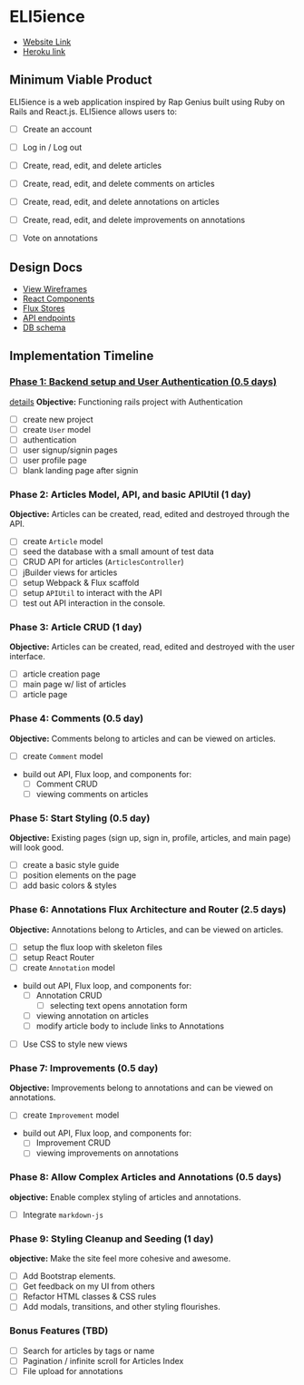 # ELI5ience

- [Website Link][website]
- [Heroku link][heroku]

[heroku]: eli5ience.herokuapp.com
[website]: http://www.eli5ience.com/

## Minimum Viable Product

ELI5ience is a web application inspired by Rap Genius built using Ruby on Rails
and React.js. ELI5ience allows users to:

<!-- This is a Markdown checklist. Use it to keep track of your
progress. Put an x between the brackets for a checkmark: [x] -->

- [ ] Create an account
- [ ] Log in / Log out
- [ ] Create, read, edit, and delete articles
- [ ] Create, read, edit, and delete comments on articles
- [ ] Create, read, edit, and delete annotations on articles
- [ ] Create, read, edit, and delete improvements on annotations
- [ ] Vote on annotations


## Design Docs
* [View Wireframes][views]
* [React Components][components]
* [Flux Stores][stores]
* [API endpoints][api-endpoints]
* [DB schema][schema]

[views]: ./docs/views.md
[components]: ./docs/components.md
[stores]: ./docs/stores.md
[api-endpoints]: ./docs/api-endpoints.md
[schema]: ./docs/schema.md

## Implementation Timeline

### [Phase 1: Backend setup and User Authentication (0.5 days)][phase-one]
[details][phase-one]
**Objective:** Functioning rails project with Authentication

- [ ] create new project
- [ ] create `User` model
- [ ] authentication
- [ ] user signup/signin pages
- [ ] user profile page
- [ ] blank landing page after signin

### Phase 2: Articles Model, API, and basic APIUtil (1 day)

**Objective:** Articles can be created, read, edited and destroyed through
the API.

- [ ] create `Article` model
- [ ] seed the database with a small amount of test data
- [ ] CRUD API for articles (`ArticlesController`)
- [ ] jBuilder views for articles
- [ ] setup Webpack & Flux scaffold
- [ ] setup `APIUtil` to interact with the API
- [ ] test out API interaction in the console.

### Phase 3: Article CRUD (1 day)

**Objective:** Articles can be created, read, edited and destroyed with the
user interface.

- [ ] article creation page
- [ ] main page w/ list of articles
- [ ] article page

### Phase 4: Comments (0.5 day)

**Objective:** Comments belong to articles and can be viewed on articles.

- [ ] create `Comment` model
- build out API, Flux loop, and components for:
  - [ ] Comment CRUD
  - [ ] viewing comments on articles

### Phase 5: Start Styling (0.5 day)

**Objective:** Existing pages (sign up, sign in, profile, articles, and main page) will look good.

- [ ] create a basic style guide
- [ ] position elements on the page
- [ ] add basic colors & styles

### Phase 6: Annotations Flux Architecture and Router (2.5 days)

**Objective:** Annotations belong to Articles, and can be viewed on articles.

- [ ] setup the flux loop with skeleton files
- [ ] setup React Router
- [ ] create `Annotation` model
- build out API, Flux loop, and components for:
  - [ ] Annotation CRUD
      - [ ] selecting text opens annotation form
  - [ ] viewing annotation on articles
  - [ ] modify article body to include links to Annotations
- [ ] Use CSS to style new views

### Phase 7: Improvements (0.5 day)

**Objective:** Improvements belong to annotations and can be viewed on annotations.

- [ ] create `Improvement` model
- build out API, Flux loop, and components for:
  - [ ] Improvement CRUD
  - [ ] viewing improvements on annotations

### Phase 8: Allow Complex Articles and Annotations (0.5 days)

**objective:** Enable complex styling of articles and annotations.

- [ ] Integrate `markdown-js`

### Phase 9: Styling Cleanup and Seeding (1 day)

**objective:** Make the site feel more cohesive and awesome.

- [ ] Add Bootstrap elements.
- [ ] Get feedback on my UI from others
- [ ] Refactor HTML classes & CSS rules
- [ ] Add modals, transitions, and other styling flourishes.

### Bonus Features (TBD)
- [ ] Search for articles by tags or name
- [ ] Pagination / infinite scroll for Articles Index
- [ ] File upload for annotations

[phase-one]: ./docs/phases/phase1.md
[phase-two]: ./docs/phases/phase2.md
[phase-three]: ./docs/phases/phase3.md
[phase-four]: ./docs/phases/phase4.md
[phase-five]: ./docs/phases/phase5.md

